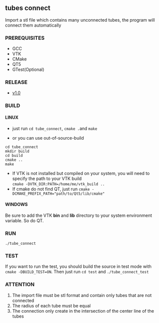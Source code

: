 ## tubes connect
Import a stl file which contains many unconnected tubes, the program will connect them automatically

### PREREQUISITES
* GCC
* VTK
* CMake
* QT5
* GTest(Optional)

### RELEASE
- [v1.0](https://github.com/wzx140/Tube_connect/releases)

### BUILD
#### LINUX
- just run `cd tube_connect`, `cmake .`and `make` 
  
- or you can use out-of-source-build
```
cd tube_connect
mkdir build
cd build
cmake ..
make
```
- If VTK is not installed but compiled on your system, you will need to specify the path to your VTK build  
`cmake -DVTK_DIR:PATH=/home/me/vtk_build ..`
- If cmake do not find QT, just run
`cmake -DCMAKE_PREFIX_PATH="path/to/Qt5/lib/cmake"`
#### WINDOWS
Be sure to add the VTK **bin** and **lib** directory to your system environment variable. So do QT.

### RUN
`./tube_connect`

### TEST
If you want to run the test, you should build the source in test mode with `cmake -DBUILD_TEST=ON`. Then just run `cd test` and `./tube_connect_test`

### ATTENTION
1. The import file must be stl format and contain only tubes that are not connected
2. The radius of each tube must be equal 
3. The connection only create in the intersection of the center line of the tubes 